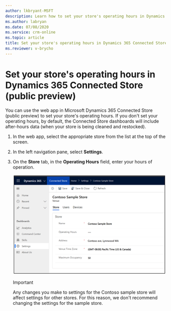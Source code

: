 ```yaml
---
author: lkbryant-MSFT
description: Learn how to set your store's operating hours in Dynamics 365 Connected Store (public preview)
ms.author: labryan
ms.date: 07/08/2020
ms.service: crm-online
ms.topic: article
title: Set your store's operating hours in Dynamics 365 Connected Store (public preview)
ms.reviewer: v-brycho
---
```


# Set your store's operating hours in Dynamics 365 Connected Store (public preview)

You can use the web app in Microsoft Dynamics 365 Connected Store (public preview) to set your store's operating hours. If you don't set your operating hours, by default, the Connected Store dashboards will include after-hours data (when your store is being cleaned and restocked).

1. In the web app, select the appropriate store from the list at the top of the screen.

2. In the left navigation pane, select **Settings**.

3. On the **Store** tab, in the **Operating Hours** field, enter your hours of operation.

    ![Operating hours field in web app Settings](media/web-app-settings-operating-hours.PNG "Operating hours field in web app Settings")
    
    > [!IMPORTANT]
    > Any changes you make to settings for the Contoso sample store will affect settings for other stores. For this reason, we don't recommend changing the settings for the sample store.
    


